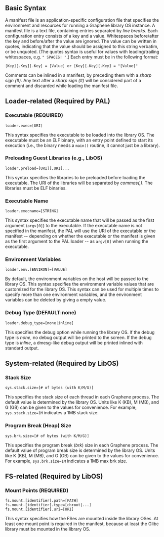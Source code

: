 ## Basic Syntax

A manifest file is an application-specific configuration file that specifies the environment and
resources for running a Graphene library OS instance. A manifest file is a text file, containing
entries separated by _line breaks_. Each configuration entry consists of a key and a value.
Whitespaces before/after the key and before/after the value are ignored. The value can be written
in quotes, indicating that the value should be assigned to this string verbatim, or be unquoted.
(The quotes syntax is useful for values with leading/trailing whitespaces, e.g. `" SPACES! "`.)
Each entry must be in the following format:

    [Key][.Key][.Key] = [Value] or [Key][.Key][.Key] = "[Value]"

Comments can be inlined in a manifest, by preceding them with a _sharp sign (#)_. Any text after
a _sharp sign (#)_ will be considered part of a comment and discarded while loading the manifest
file.

## Loader-related (Required by PAL)

### Executable (REQUIRED)

    loader.exec=[URI]

This syntax specifies the executable to be loaded into the library OS. The executable must be an
ELF binary, with an entry point defined to start its execution (i.e., the binary needs a `main()`
routine, it cannot just be a library).

### Preloading Guest Libraries (e.g., LibOS)

    loader.preload=[URI][,URI]...

This syntax specifies the libraries to be preloaded before loading the executable. The URI of the
libraries will be separated by _commas(,)_. The libraries must be ELF binaries.

### Executable Name

    loader.execname=[STRING]

This syntax specifies the executable name that will be passed as the first argument (`argv[0]`)
to the executable. If the executable name is not specified in the manifest, the PAL will use the
URI of the executable or the manifest -- depending on whether the executable or the manifest is
given as the first argument to the PAL loader -- as `argv[0]` when running the executable.

### Environment Variables

    loader.env.[ENVIRON]=[VALUE]

By default, the environment variables on the host will be passed to the library OS. This syntax
specifies the environment variable values that are customized for the library OS. This syntax
can be used for multiple times to specify more than one environment variables, and the environment
variables can be deleted by giving a empty value.

### Debug Type (DEFAULT:none)

    loader.debug_type=[none|inline]

This specifies the debug option while running the library OS. If the debug type is _none_,
no debug output will be printed to the screen. If the debug type is _inline_, a dmesg-like debug
output will be printed inlined with standard output.


## System-related (Required by LibOS)

### Stack Size

    sys.stack.size=[# of bytes (with K/M/G)]

This specifies the stack size of each thread in each Graphene process. The default value is
determined by the library OS. Units like K (KB), M (MB), and G (GB) can be given to the values
for convenience. For example, `sys.stack.size=1M` indicates a 1MB stack size.

### Program Break (Heap) Size

    sys.brk.size=[# of bytes (with K/M/G)]

This specifies the program break (_brk_) size in each Graphene process. The default value of
program break size is determined by the library OS. Units like K (KB), M (MB), and G (GB) can be
given to the values for convenience. For example, `sys.brk.size=1M` indicates a 1MB max brk size.


## FS-related (Required by LibOS)

### Mount Points (REQUIRED)

    fs.mount.[identifier].path=[PATH]
    fs.mount.[identifier].type=[chroot|...]
    fs.mount.[identifier].uri=[URI]

This syntax specifies how the FSes are mounted inside the library OSes. At least one mount point
is required in the manifest, because at least the Glibc library must be mounted in the library
OS.
